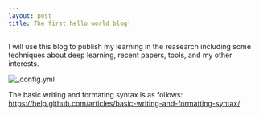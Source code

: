 ```yaml
---
layout: post
title: The first hello world blog!
---
```


I will use this blog to publish my learning in the reasearch including some techniques about deep learning, recent papers, tools, and my other interests. 



![_config.yml](http://surfboardsoceanside.com/wp-content/uploads/2016/07/surfer-108.jpg)

The basic writing and formating syntax is as follows:
https://help.github.com/articles/basic-writing-and-formatting-syntax/
